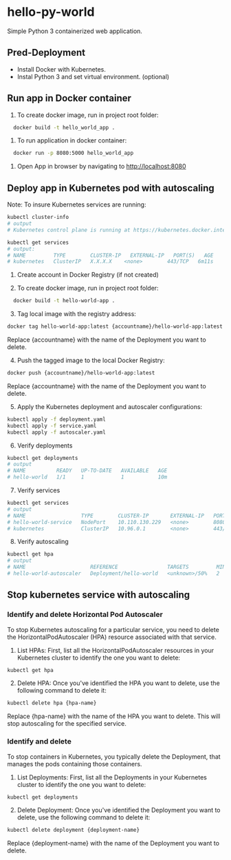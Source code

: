 # hello-py-world

Simple Python 3 containerized web application.

## Pred-Deployment

* Install Docker with Kubernetes.
* Instal Python 3 and set virtual environment. (optional)

## Run app in Docker container

1. To create docker image, run in project root folder:

``` bash
  docker build -t hello_world_app .
```

1. To run application in docker container:

``` bash
  docker run -p 8080:5000 hello_world_app
```

1. Open App in browser by navigating to <http://localhost:8080>

## Deploy app in Kubernetes pod with autoscaling

Note: To insure Kubernetes services are running:

``` bash
kubectl cluster-info
# output
# Kubernetes control plane is running at https://kubernetes.docker.internal:6443
```

``` bash
kubectl get services
# output:
# NAME         TYPE        CLUSTER-IP   EXTERNAL-IP   PORT(S)   AGE
# kubernetes   ClusterIP   X.X.X.X    <none>        443/TCP   6m11s
```

1. Create account in Docker Registry (if not created)

2. To create docker image, run in project root folder:

``` bash
  docker build -t hello-world-app .
```

3. Tag local image with the registry address:

``` bash
docker tag hello-world-app:latest {accountname}/hello-world-app:latest
```

Replace {accountname} with the name of the Deployment you want to delete.

4. Push the tagged image to the local Docker Registry:

``` bash
docker push {accountname}/hello-world-app:latest
```

Replace {accountname} with the name of the Deployment you want to delete.

5. Apply the Kubernetes deployment and autoscaler configurations:

``` bash
kubectl apply -f deployment.yaml
kubectl apply -f service.yaml
kubectl apply -f autoscaler.yaml
```

6. Verify deployments

``` bash
kubectl get deployments
# output
# NAME          READY   UP-TO-DATE   AVAILABLE   AGE
# hello-world   1/1     1            1           10m
```

7. Verify services

``` bash
kubectl get services
# output
# NAME                  TYPE        CLUSTER-IP       EXTERNAL-IP   PORT(S)          AGE
# hello-world-service   NodePort    10.110.130.229   <none>        8080:31036/TCP   11m
# kubernetes            ClusterIP   10.96.0.1        <none>        443/TCP          28m
```

8. Verify autoscaling

``` bash
kubectl get hpa
# output
# NAME                     REFERENCE                TARGETS         MINPODS   MAXPODS   REPLICAS   AGE
# hello-world-autoscaler   Deployment/hello-world   <unknown>/50%   2         5         0          25s
```

## Stop kubernetes service with autoscaling

### Identify and delete Horizontal Pod Autoscaler

To stop Kubernetes autoscaling for a particular service, you need to delete the HorizontalPodAutoscaler (HPA) resource associated with that service.

1. List HPAs: First, list all the HorizontalPodAutoscaler resources in your Kubernetes cluster to identify the one  you want to delete:

``` bash
kubectl get hpa
```

2. Delete HPA: Once you've identified the HPA you want to delete, use the following command to delete it:

``` bash
kubectl delete hpa {hpa-name}
```

Replace {hpa-name} with the name of the HPA you want to delete. This will stop autoscaling for the specified service.

### Identify and delete

To stop containers in Kubernetes, you typically delete the Deployment, that manages the pods containing those containers.

1. List Deployments: First, list all the Deployments in your Kubernetes cluster to identify the one you want to delete:

``` bash
kubectl get deployments
```

2. Delete Deployment: Once you've identified the Deployment you want to delete, use the following command to delete it:

``` bash
kubectl delete deployment {deployment-name}
```

Replace {deployment-name} with the name of the Deployment you want to delete.
